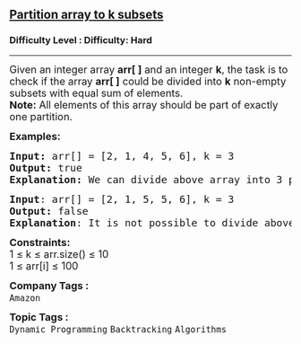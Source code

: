 <h2><a href="https://www.geeksforgeeks.org/problems/partition-array-to-k-subsets/1?page=1&category=Backtracking&status=unsolved&sortBy=submissions">Partition array to k subsets</a></h2><h3>Difficulty Level : Difficulty: Hard</h3><hr><div class="problems_problem_content__Xm_eO"><p><span style="font-size: 18px;">Given an integer array <strong>arr[ ]</strong>&nbsp;and an integer <strong>k</strong>, the task is to check if the array <strong>arr[ ]</strong>&nbsp;could be divided into <strong>k</strong> non-empty subsets with equal sum of elements.<br><strong>Note:</strong>&nbsp;All elements of this array should be part of exactly one partition.</span></p>
<p><span style="font-size: 18px;"><strong>Examples:</strong></span></p>
<pre><span style="font-size: 18px;"><strong>Input:</strong> arr[] = [2, 1, 4, 5, 6], k = 3
<strong>Output:</strong> true
<strong>Explanation:</strong> We can divide above array into 3 parts with equal sum as (2, 4), (1, 5), (6)</span></pre>
<pre><span style="font-size: 18px;"><strong>Input</strong>: arr[] = [2, 1, 5, 5, 6], k = 3
<strong>Output:</strong> false
<strong>Explanation</strong>: It is not possible to divide above array into 3 parts with equal sum.</span></pre>
<p><span style="font-size: 18px;"><strong>Constraints:</strong><br>1 ≤ k ≤ arr.size() ≤ 10<br>1 ≤ arr[i] ≤ 100</span></p></div><p><span style=font-size:18px><strong>Company Tags : </strong><br><code>Amazon</code>&nbsp;<br><p><span style=font-size:18px><strong>Topic Tags : </strong><br><code>Dynamic Programming</code>&nbsp;<code>Backtracking</code>&nbsp;<code>Algorithms</code>&nbsp;